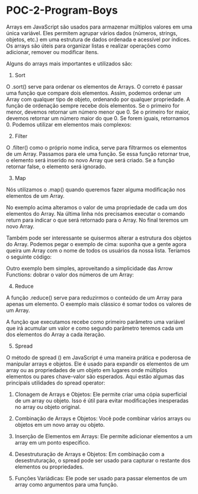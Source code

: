 # POC-2-Program-Boys

Arrays em JavaScript são usados para armazenar múltiplos valores em uma única variável. Eles permitem agrupar vários dados (números, strings, objetos, etc.) em uma estrutura de dados ordenada e acessível por índices. Os arrays são úteis para organizar listas e realizar operações como adicionar, remover ou modificar itens.

Alguns do arrays mais importantes e utilizados são: 

1. Sort
   
  O .sort() serve para ordenar os elementos de Arrays. O correto é passar uma função que compare dois elementos. Assim, podemos ordenar um Array com qualquer tipo de objeto, ordenando por qualquer propriedade. A função de ordenação sempre recebe dois elementos. Se o primeiro for menor, devemos retornar um número menor que 0. Se o primeiro for maior, devemos retornar um número maior do que 0. Se forem iguais, retornamos 0.
Podemos utilizar em elementos mais complexos:


2. Filter
   
O .filter() como o próprio nome indica, serve para filtrarmos os elementos de um Array. Passamos para ele uma função. Se essa função retornar true, o elemento será inserido no novo Array que será criado. Se a função retornar false, o elemento será ignorado.


3. Map
   
Nós utilizamos o .map() quando queremos fazer alguma modificação nos elementos de um Array.

No exemplo acima alteramos o valor de uma propriedade de cada um dos elementos do Array. Na última linha nós precisamos executar o comando return para indicar o que será retornado para o Array. No final teremos um novo Array.

Também pode ser interessante se quisermos alterar a estrutura dos objetos do Array. Podemos pegar o exemplo de cima: suponha que a gente agora queira um Array com o nome de todos os usuários da nossa lista. Teríamos o seguinte código:

Outro exemplo bem simples, aproveitando a simplicidade das Arrow Functions: dobrar o valor dos números de um Array:


4. Reduce

A função .reduce() serve para reduzirmos o conteúdo de um Array para apenas um elemento. O exemplo mais clássico é somar todos os valores de um Array.

A função que executamos recebe como primeiro parâmetro uma variável que irá acumular um valor e como segundo parâmetro teremos cada um dos elementos do Array a cada iteração.

5. Spread

O método de spread () em JavaScript é uma maneira prática e poderosa de manipular arrays e objetos. Ele é usado para expandir os elementos de um array ou as propriedades de um objeto em lugares onde múltiplos elementos ou pares chave-valor são esperados. Aqui estão algumas das principais utilidades do spread operator:

1. Clonagem de Arrays e Objetos: Ele permite criar uma cópia superficial de um array ou objeto. Isso é útil para evitar modificações inesperadas no array ou objeto original. 

2. Combinação de Arrays e Objetos: Você pode combinar vários arrays ou objetos em um novo array ou objeto.

3. Inserção de Elementos em Arrays: Ele permite adicionar elementos a um array em um ponto específico.

4. Desestruturação de Arrays e Objetos: Em combinação com a desestruturação, o spread pode ser usado para capturar o restante dos elementos ou propriedades.
 
5. Funções Variádicas: Ele pode ser usado para passar elementos de um array como argumentos para uma função.


